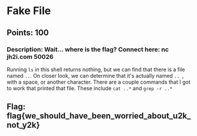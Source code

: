 # **Fake File**
## Points: 100
### **Description:** Wait... where is the flag? Connect here: nc jh2i.com 50026

Running `ls` in this shell returns nothing, but we can find that there is a file named `..`. On closer look, we can determine that it's 
actually named `.. `, with a space, or another character. There are a couple commands that I got to work that printed that file. These include `cat ..*` and 
`grep -r ..*`

## **Flag:** flag{we_should_have_been_worried_about_u2k_not_y2k}
